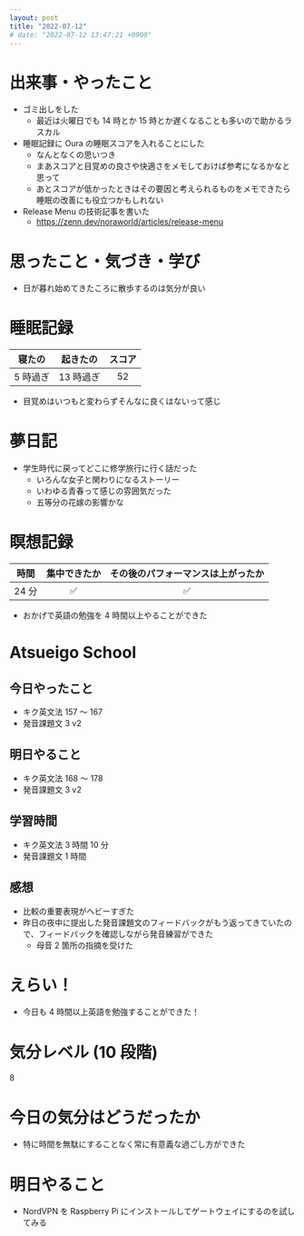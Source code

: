 ```yaml
---
layout: post
title: "2022-07-12"
# date: "2022-07-12 13:47:21 +0900"
---
```


# 出来事・やったこと
* ゴミ出しをした
    * 最近は火曜日でも 14 時とか 15 時とか遅くなることも多いので助かるラスカル
* 睡眠記録に Oura の睡眠スコアを入れることにした
    * なんとなくの思いつき
    * まあスコアと目覚めの良さや快適さをメモしておけば参考になるかなと思って
    * あとスコアが低かったときはその要因と考えられるものをメモできたら睡眠の改善にも役立つかもしれない
* Release Menu の技術記事を書いた
    * https://zenn.dev/noraworld/articles/release-menu



# 思ったこと・気づき・学び
* 日が暮れ始めてきたころに散歩するのは気分が良い



# 睡眠記録

| 寝たの | 起きたの | スコア |
|:---:|:---:|:---:|
| 5 時過ぎ | 13 時過ぎ | 52 |

* 目覚めはいつもと変わらずそんなに良くはないって感じ



# 夢日記
* 学生時代に戻ってどこに修学旅行に行く話だった
    * いろんな女子と関わりになるストーリー
    * いわゆる青春って感じの雰囲気だった
    * 五等分の花嫁の影響かな



# 瞑想記録

| 時間 | 集中できたか | その後のパフォーマンスは上がったか |
|:---:|:---:|:---:|
| 24 分 | ✅ | ✅ |

* おかげで英語の勉強を 4 時間以上やることができた



# Atsueigo School
## 今日やったこと
* キク英文法 157 〜 167
* 発音課題文 3 v2

## 明日やること
* キク英文法 168 〜 178
* 発音課題文 3 v2

## 学習時間
* キク英文法 3 時間 10 分
* 発音課題文 1 時間

## 感想
* 比較の重要表現がヘビーすぎた
* 昨日の夜中に提出した発音課題文のフィードバックがもう返ってきていたので、フィードバックを確認しながら発音練習ができた
    * 母音 2 箇所の指摘を受けた



# えらい！
* 今日も 4 時間以上英語を勉強することができた！



# 気分レベル (10 段階)
8



# 今日の気分はどうだったか
* 特に時間を無駄にすることなく常に有意義な過ごし方ができた



# 明日やること
* NordVPN を Raspberry Pi にインストールしてゲートウェイにするのを試してみる